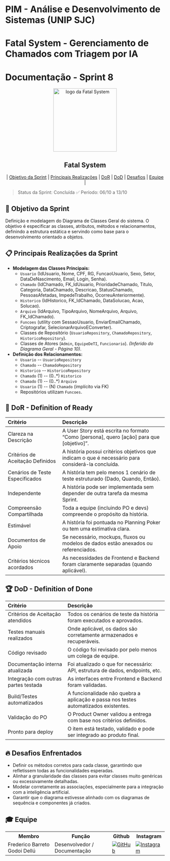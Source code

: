 # PIM - Análise e Desenvolvimento de Sistemas (UNIP SJC)

# Fatal System - Gerenciamento de Chamados com Triagem por IA

# Documentação - Sprint 8

<p align="center">
     <img src="../docs/img/Fatal_System_Logo_FINAL.png" alt="logo da Fatal System" width="200">
     <h2 align="center"> Fatal System</h2>
</p>

<p align="center">
 | <a href="#objetivo">Objetivo da Sprint</a> |
 <a href="#realizacoes">Principais Realizações</a> |
 <a href="#dor">DoR</a> |
 <a href="#dod">DoD</a> |
 <a href="#desafios">Desafios</a> |
 <a href="#equipe">Equipe</a> |
</p>

> Status da Sprint: Concluída ✅
> Período: 06/10 a 13/10

## 🏅 Objetivo da Sprint <a id="objetivo"></a>

Definição e modelagem do Diagrama de Classes Geral do sistema. O objetivo é especificar as classes, atributos, métodos e relacionamentos, definindo a estrutura estática e servindo como base para o desenvolvimento orientado a objetos.

## 📋 Principais Realizações da Sprint <a id="realizacoes"></a>

* **Modelagem das Classes Principais:**
    * `Usuario` (IdUsuario, Nome, CPF, RG, FuncaoUsuario, Sexo, Setor, DataDeNascimento, Email, Login, Senha).
    * `Chamado` (IdChamado, FK_IdUsuario, PrioridadeChamado, Titulo, Categoria, DataChamado, Descricao, StatusChamado, PessoasAfetadas, ImpedeTrabalho, OcorreuAnteriormente).
    * `Historico` (IdHistorico, FK_IdChamado, DataSolucao, Acao, Solucao).
    * `Arquivo` (IdArquivo, TipoArquivo, NomeArquivo, Arquivo, FK_IdChamado).
    * `Funcoes` (utility com SessaoUsuario, EnviarEmailChamado, Criptografar, SelecionarArquivoEConverter).
    * Classes de Repositório (`UsuarioRepository`, `ChamadoRepository`, `HistoricoRepository`).
    * Classes de Atores (`Admin`, `EquipeDeTI`, `Funcionario`). *(Inferido do Diagrama Geral - Página 10)*.
* **Definição dos Relacionamentos:**
    * `Usuario` -- `UsuarioRepository`
    * `Chamado` -- `ChamadoRepository`
    * `Historico` -- `HistoricoRepository`
    * `Chamado` (1) -- (0..*) `Historico`
    * `Chamado` (1) -- (0..*) `Arquivo`
    * `Usuario` (1) -- (N) `Chamado` (implícito via FK)
    * Repositórios utilizam `Funcoes`.

## 🏃‍ DoR - Definition of Ready <a id="dor"></a>

| Critério                        | Descrição                                                                                          |
| :------------------------------ | :------------------------------------------------------------------------------------------------- |
| Clareza na Descrição            | A User Story está escrita no formato “Como [persona], quero [ação] para que [objetivo]”.             |
| Critérios de Aceitação Definidos| A história possui critérios objetivos que indicam o que é necessário para considerá-la concluída.  |
| Cenários de Teste Especificados | A história tem pelo menos 1 cenário de teste estruturado (Dado, Quando, Então).                     |
| Independente                    | A história pode ser implementada sem depender de outra tarefa da mesma Sprint.                      |
| Compreensão Compartilhada       | Toda a equipe (incluindo PO e devs) compreende o propósito da história.                             |
| Estimável                       | A história foi pontuada no Planning Poker ou tem uma estimativa clara.                              |
| Documentos de Apoio             | Se necessário, mockups, fluxos ou modelos de dados estão anexados ou referenciados.                 |
| Critérios técnicos acordados    | As necessidades de Frontend e Backend foram claramente separadas (quando aplicável).                 |

## 🏆 DoD - Definition of Done <a id="dod"></a>

| Critério                          | Descrição                                                                                    |
| :-------------------------------- | :------------------------------------------------------------------------------------------- |
| Critérios de Aceitação atendidos  | Todos os cenários de teste da história foram executados e aprovados.                           |
| Testes manuais realizados         | Onde aplicável, os dados são corretamente armazenados e recuperáveis.                          |
| Código revisado                   | O código foi revisado por pelo menos um colega de equipe.                                    |
| Documentação interna atualizada   | Foi atualizado o que for necessário: API, estrutura de dados, endpoints, etc.                 |
| Integração com outras partes testada| As interfaces entre Frontend e Backend foram validadas.                                      |
| Build/Testes automatizados        | A funcionalidade não quebra a aplicação e passa nos testes automatizados existentes.          |
| Validação do PO                   | O Product Owner validou a entrega com base nos critérios definidos.                             |
| Pronto para deploy                | O item está testado, validado e pode ser integrado ao produto final.                            |

## 🔥 Desafios Enfrentados <a id="desafios"></a>

* Definir os métodos corretos para cada classe, garantindo que refletissem todas as funcionalidades esperadas.
* Alinhar a granularidade das classes para evitar classes muito genéricas ou excessivamente detalhadas.
* Modelar corretamente as associações, especialmente para a integração com a inteligência artificial.
* Garantir que o diagrama estivesse alinhado com os diagramas de sequência e componentes já criados.

## 🎓 Equipe <a id="equipe"></a>

<div align="center">
 <table>
   <tr>
     <th>Membro</th>
     <th>Função</th>
     <th>Github</th>
     <th>Instagram</th>
   </tr>
   <tr>
     <td>Frederico Barreto Godoi Dellú</td>
     <td>Desenvolvedor / Documentação</td>
     <td><a href="https://github.com/Fredeavatar"><img src="https://img.shields.io/badge/GitHub-100000?style=for-the-badge&logo=github&logoColor=white" alt="GitHub"></a></td>
     <td><a href="https://www.instagram.com/fredericodellu_?igsh=MXcwa3d0djQzZzZ5MQ=="><img src="https://img.shields.io/badge/Instagram-E4405F?style=for-the-badge&logo=instagram&logoColor=white" alt="Instagram"></a></td>
   </tr>
   </table>
</div>
